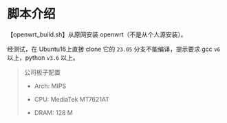 # 脚本介绍

【openwrt_build.sh】从原网安装 openwrt（不是从个人源安装）。

经测试，在 Ubuntu16上直接 clone 它的 `23.05` 分支不能编译，提示要求 gcc `v6` 以上，python `v3.6` 以上。

> 公司板子配置
>
> - Arch: MIPS
>
> - CPU: MediaTek MT7621AT
> - DRAM: 128 M
